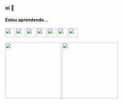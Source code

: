 ### oi 👋

#### Estou aprendendo...
<img loading="lazy" src="https://cdn.jsdelivr.net/gh/devicons/devicon/icons/c/c-original.svg" width="30" height="30"/> <img loading="lazy" src="https://cdn.jsdelivr.net/gh/devicons/devicon/icons/python/python-original.svg" width="30" height="30"/> <img loading="lazy" src="https://cdn.jsdelivr.net/gh/devicons/devicon/icons/opencv/opencv-original.svg" width="30" height="30"/> <img loading="lazy" src="https://cdn.jsdelivr.net/gh/devicons/devicon/icons/linux/linux-original.svg" width="30" height="30"/> <img loading="lazy" src="https://cdn.jsdelivr.net/gh/devicons/devicon/icons/ubuntu/ubuntu-plain.svg" width="30" height="30"/> <img loading="lazy" src="https://cdn.jsdelivr.net/gh/devicons/devicon/icons/vscode/vscode-original.svg" width="30" height="30"/> <img loading="lazy" src="https://cdn.jsdelivr.net/gh/devicons/devicon/icons/github/github-original.svg" width="30" height="30"/>        

<div>
<a href="https://github.com/dianamross">
<img loading="lazy" height="180em" src="https://github-readme-stats.vercel.app/api/top-langs/?username=dianamross&layout=compact&langs_count=7&theme=dracula"/>
<img loading="lazy" height="180em" src="https://github-readme-stats.vercel.app/api?username=dianamross&show_icons=true&theme=dracula&include_all_commits=true&count_private=true"/>
</div>
